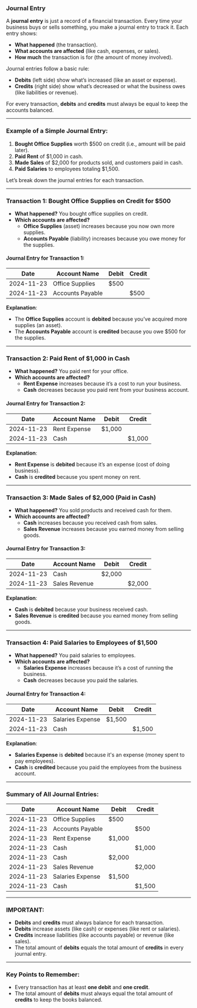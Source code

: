 ### **Journal Entry**

A **journal entry** is just a record of a financial transaction. Every time your business buys or sells something, you make a journal entry to track it. Each entry shows:

- **What happened** (the transaction).
- **What accounts are affected** (like cash, expenses, or sales).
- **How much** the transaction is for (the amount of money involved).

Journal entries follow a basic rule:
- **Debits** (left side) show what’s increased (like an asset or expense).
- **Credits** (right side) show what’s decreased or what the business owes (like liabilities or revenue).

For every transaction, **debits** and **credits** must always be equal to keep the accounts balanced.

---

### **Example of a Simple Journal Entry:**

1. **Bought Office Supplies** worth $500 on credit (i.e., amount will be paid later).
2. **Paid Rent** of $1,000 in cash.
3. **Made Sales** of $2,000 for products sold, and customers paid in cash.
4. **Paid Salaries** to employees totaling $1,500.

Let’s break down the journal entries for each transaction.

---

### **Transaction 1: Bought Office Supplies on Credit for $500**
- **What happened?** You bought office supplies on credit.
- **Which accounts are affected?** 
  - **Office Supplies** (asset) increases because you now own more supplies.
  - **Accounts Payable** (liability) increases because you owe money for the supplies.

#### Journal Entry for Transaction 1:
| Date        | Account Name        | Debit  | Credit  |
|-------------|---------------------|--------|---------|
| 2024-11-23  | Office Supplies      | $500   |         |
| 2024-11-23  | Accounts Payable     |        | $500    |

**Explanation**:
- The **Office Supplies** account is **debited** because you’ve acquired more supplies (an asset).
- The **Accounts Payable** account is **credited** because you owe $500 for the supplies.

---

### **Transaction 2: Paid Rent of $1,000 in Cash**
- **What happened?** You paid rent for your office.
- **Which accounts are affected?**
  - **Rent Expense** increases because it’s a cost to run your business.
  - **Cash** decreases because you paid rent from your business account.

#### Journal Entry for Transaction 2:
| Date        | Account Name        | Debit  | Credit  |
|-------------|---------------------|--------|---------|
| 2024-11-23  | Rent Expense         | $1,000 |         |
| 2024-11-23  | Cash                 |        | $1,000  |

**Explanation**:
- **Rent Expense** is **debited** because it’s an expense (cost of doing business).
- **Cash** is **credited** because you spent money on rent.

---

### **Transaction 3: Made Sales of $2,000 (Paid in Cash)**
- **What happened?** You sold products and received cash for them.
- **Which accounts are affected?**
  - **Cash** increases because you received cash from sales.
  - **Sales Revenue** increases because you earned money from selling goods.

#### Journal Entry for Transaction 3:
| Date        | Account Name        | Debit  | Credit  |
|-------------|---------------------|--------|---------|
| 2024-11-23  | Cash                 | $2,000 |         |
| 2024-11-23  | Sales Revenue       |        | $2,000  |

**Explanation**:
- **Cash** is **debited** because your business received cash.
- **Sales Revenue** is **credited** because you earned money from selling goods.

---

### **Transaction 4: Paid Salaries to Employees of $1,500**
- **What happened?** You paid salaries to employees.
- **Which accounts are affected?**
  - **Salaries Expense** increases because it’s a cost of running the business.
  - **Cash** decreases because you paid the salaries.

#### Journal Entry for Transaction 4:
| Date        | Account Name        | Debit  | Credit  |
|-------------|---------------------|--------|---------|
| 2024-11-23  | Salaries Expense     | $1,500 |         |
| 2024-11-23  | Cash                 |        | $1,500  |

**Explanation**:
- **Salaries Expense** is **debited** because it's an expense (money spent to pay employees).
- **Cash** is **credited** because you paid the employees from the business account.

---

### **Summary of All Journal Entries:**

| Date        | Account Name        | Debit  | Credit  |
|-------------|---------------------|--------|---------|
| 2024-11-23  | Office Supplies      | $500   |         |
| 2024-11-23  | Accounts Payable     |        | $500    |
| 2024-11-23  | Rent Expense         | $1,000 |         |
| 2024-11-23  | Cash                 |        | $1,000  |
| 2024-11-23  | Cash                 | $2,000 |         |
| 2024-11-23  | Sales Revenue        |        | $2,000  |
| 2024-11-23  | Salaries Expense     | $1,500 |         |
| 2024-11-23  | Cash                 |        | $1,500  |

---

### **IMPORTANT:**

- **Debits** and **credits** must always balance for each transaction.
- **Debits** increase assets (like cash) or expenses (like rent or salaries).
- **Credits** increase liabilities (like accounts payable) or revenue (like sales).
- The total amount of **debits** equals the total amount of **credits** in every journal entry.


---

### **Key Points to Remember**:
- Every transaction has at least **one debit** and **one credit**.
- The total amount of **debits** must always equal the total amount of **credits** to keep the books balanced.
